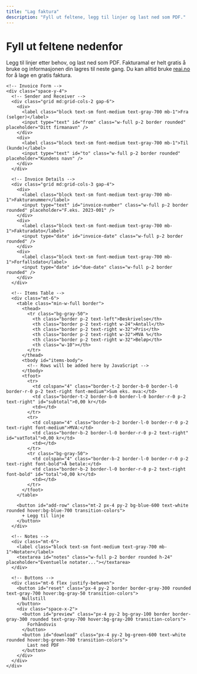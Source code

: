 ```yaml
---
title: "Lag faktura"
description: "Fyll ut feltene, legg til linjer og last ned som PDF."
---
```


<div class="mt-12 flex justify-center">
  <div class="bg-white shadow-lg rounded-lg p-8 w-full max-w-4xl transition-transform duration-300 hover:scale-[1.01] hover:shadow-2xl">
    <h1 class="text-2xl font-bold mb-4 text-center">Fyll ut feltene nedenfor</h1>
    <p class="text-gray-600 text-center mb-8">
      Legg til linjer etter behov, og last ned som PDF. Fakturamal er helt gratis å bruke og informasjonen din lagres til neste gang. 
      Du kan alltid bruke <a href="https://reai.no" class="text-blue-600 underline">reai.no</a> for å lage en gratis faktura.
    </p>
    
    <!-- Invoice Form -->
    <div class="space-y-4">
      <!-- Sender and Receiver -->
      <div class="grid md:grid-cols-2 gap-6">
        <div>
          <label class="block text-sm font-medium text-gray-700 mb-1">Fra (selger)</label>
          <input type="text" id="from" class="w-full p-2 border rounded" placeholder="Ditt firmanavn" />
        </div>
        <div>
          <label class="block text-sm font-medium text-gray-700 mb-1">Til (kunde)</label>
          <input type="text" id="to" class="w-full p-2 border rounded" placeholder="Kundens navn" />
        </div>
      </div>
      
      <!-- Invoice Details -->
      <div class="grid md:grid-cols-3 gap-4">
        <div>
          <label class="block text-sm font-medium text-gray-700 mb-1">Fakturanummer</label>
          <input type="text" id="invoice-number" class="w-full p-2 border rounded" placeholder="F.eks. 2023-001" />
        </div>
        <div>
          <label class="block text-sm font-medium text-gray-700 mb-1">Fakturadato</label>
          <input type="date" id="invoice-date" class="w-full p-2 border rounded" />
        </div>
        <div>
          <label class="block text-sm font-medium text-gray-700 mb-1">Forfallsdato</label>
          <input type="date" id="due-date" class="w-full p-2 border rounded" />
        </div>
      </div>
      
      <!-- Items Table -->
      <div class="mt-6">
        <table class="min-w-full border">
          <thead>
            <tr class="bg-gray-50">
              <th class="border p-2 text-left">Beskrivelse</th>
              <th class="border p-2 text-right w-24">Antall</th>
              <th class="border p-2 text-right w-32">Pris</th>
              <th class="border p-2 text-right w-32">MVA %</th>
              <th class="border p-2 text-right w-32">Beløp</th>
              <th class="w-10"></th>
            </tr>
          </thead>
          <tbody id="items-body">
            <!-- Rows will be added here by JavaScript -->
          </tbody>
          <tfoot>
            <tr>
              <td colspan="4" class="border-t-2 border-b-0 border-l-0 border-r-0 p-2 text-right font-medium">Sum eks. mva:</td>
              <td class="border-t-2 border-b-0 border-l-0 border-r-0 p-2 text-right" id="subtotal">0,00 kr</td>
              <td></td>
            </tr>
            <tr>
              <td colspan="4" class="border-b-2 border-l-0 border-r-0 p-2 text-right font-medium">MVA:</td>
              <td class="border-b-2 border-l-0 border-r-0 p-2 text-right" id="vatTotal">0,00 kr</td>
              <td></td>
            </tr>
            <tr class="bg-gray-50">
              <td colspan="4" class="border-b-2 border-l-0 border-r-0 p-2 text-right font-bold">Å betale:</td>
              <td class="border-b-2 border-l-0 border-r-0 p-2 text-right font-bold" id="total">0,00 kr</td>
              <td></td>
            </tr>
          </tfoot>
        </table>
        
        <button id="add-row" class="mt-2 px-4 py-2 bg-blue-600 text-white rounded hover:bg-blue-700 transition-colors">
          + Legg til linje
        </button>
      </div>
      
      <!-- Notes -->
      <div class="mt-6">
        <label class="block text-sm font-medium text-gray-700 mb-1">Notater</label>
        <textarea id="notes" class="w-full p-2 border rounded h-24" placeholder="Eventuelle notater..."></textarea>
      </div>
      
      <!-- Buttons -->
      <div class="mt-6 flex justify-between">
        <button id="reset" class="px-4 py-2 border border-gray-300 rounded text-gray-700 hover:bg-gray-50 transition-colors">
          Nullstill
        </button>
        <div class="space-x-2">
          <button id="preview" class="px-4 py-2 bg-gray-100 border border-gray-300 rounded text-gray-700 hover:bg-gray-200 transition-colors">
            Forhåndsvis
          </button>
          <button id="download" class="px-4 py-2 bg-green-600 text-white rounded hover:bg-green-700 transition-colors">
            Last ned PDF
          </button>
        </div>
      </div>
    </div>
  </div>
</div>

<script>
(function() {
  const tbody = document.getElementById('items-body');
  const addBtn = document.getElementById('add-row');
  const subtotalEl = document.getElementById('subtotal');
  const vatTotalEl = document.getElementById('vatTotal');
  const totalEl = document.getElementById('total');
  
  const toNumber = (v) => {
    if (typeof v === 'string') {
      return parseFloat(v.replace(/,/g, '.').replace(/[^0-9.-]+/g, '')) || 0;
    }
    return v || 0;
  };
  
  const formatNOK = (n) => {
    return n.toFixed(2).replace(/\./g, ',') + ' kr';
  };
  
  const calcRow = (tr) => {
    const qty = toNumber(tr.querySelector('.qty').value);
    const price = toNumber(tr.querySelector('.price').value);
    const vat = toNumber(tr.querySelector('.vat').value);
    
    const subtotal = qty * price;
    const vatAmount = subtotal * (vat / 100);
    const total = subtotal + vatAmount;
    
    tr.querySelector('.total').textContent = formatNOK(subtotal);
    
    return { subtotal, vatAmount, total };
  };
  
  const recalcAll = () => {
    let subtotal = 0;
    let vatTotal = 0;
    
    document.querySelectorAll('#items-body tr').forEach(tr => {
      const { subtotal: rowSubtotal, vatAmount } = calcRow(tr);
      subtotal += rowSubtotal;
      vatTotal += vatAmount;
    });
    
    const total = subtotal + vatTotal;
    
    subtotalEl.textContent = formatNOK(subtotal);
    vatTotalEl.textContent = formatNOK(vatTotal);
    totalEl.textContent = formatNOK(total);
  };
  
  const bindRow = (tr) => {
    const inputs = tr.querySelectorAll('input, select');
    inputs.forEach(input => {
      input.addEventListener('input', recalcAll);
    });
    
    const removeBtn = tr.querySelector('.remove-row');
    if (removeBtn) {
      removeBtn.addEventListener('click', () => {
        tr.remove();
        recalcAll();
      });
    }
  };

  addBtn.addEventListener('click', () => {
    const tr = document.createElement('tr');
    tr.innerHTML = `
      <td class="border p-2"><input type="text" placeholder="Beskrivelse" class="w-full p-1 border rounded desc" /></td>
      <td class="border p-2"><input type="number" min="1" value="1" class="w-full p-1 border rounded text-right qty" /></td>
      <td class="border p-2"><input type="text" value="0,00" class="w-full p-1 border rounded text-right price" /></td>
      <td class="border p-2">
        <select class="w-full p-1 border rounded vat">
          <option value="0">0%</option>
          <option value="12" selected>12%</option>
          <option value="25">25%</option>
        </select>
      </td>
      <td class="border p-2 text-right total">0,00 kr</td>
      <td class="p-2">
        <button class="remove-row text-red-500 hover:text-red-700">
          <svg xmlns="http://www.w3.org/2000/svg" class="h-5 w-5" fill="none" viewBox="0 0 24 24" stroke="currentColor">
            <path stroke-linecap="round" stroke-linejoin="round" stroke-width="2" d="M19 7l-.867 12.142A2 2 0 0116.138 21H7.862a2 2 0 01-1.995-1.858L5 7m5 4v6m4-6v6m1-10V4a1 1 0 00-1-1h-4a1 1 0 00-1 1v3M4 7h16" />
          </svg>
        </button>
      </td>
    `;
    tbody.appendChild(tr);
    bindRow(tr);
    recalcAll();
  });
  
  // Add first row
  addBtn.click();
  
  // Set today's date as default
  const today = new Date().toISOString().split('T')[0];
  document.getElementById('invoice-date').value = today;
  
  // Set due date to 14 days from now
  const dueDate = new Date();
  dueDate.setDate(dueDate.getDate() + 14);
  document.getElementById('due-date').value = dueDate.toISOString().split('T')[0];
  
  // Reset form
  document.getElementById('reset').addEventListener('click', () => {
    if (confirm('Er du sikker på at du vil nullstille skjemaet?')) {
      document.querySelector('form').reset();
      tbody.innerHTML = '';
      addBtn.click();
      document.getElementById('invoice-date').value = today;
      const newDueDate = new Date();
      newDueDate.setDate(newDueDate.getDate() + 14);
      document.getElementById('due-date').value = newDueDate.toISOString().split('T')[0];
    }
  });
  
  // Preview button (placeholder)
  document.getElementById('preview').addEventListener('click', (e) => {
    e.preventDefault();
    alert('Forhåndsvisning vil bli vist her.');
  });
  
  // Download button (placeholder)
  document.getElementById('download').addEventListener('click', (e) => {
    e.preventDefault();
    alert('Nedlasting av PDF vil starte her.');
  });
})();
</script>
  </div>
</div>
